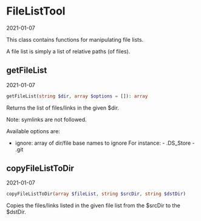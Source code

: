 FileListTool
=====================
2021-01-07



This class contains functions for manipulating file lists.

A file list is simply a list of relative paths (of files).





getFileList
-------------
2021-01-07


```php
getFileList(string $dir, array $options = []): array
```

Returns the list of files/links in the given $dir.

Note: symlinks are not followed.

Available options are:
- ignore: array of dir/file base names to ignore
     For instance:
         - .DS_Store
         - .git






copyFileListToDir
-------------
2021-01-07


```php
copyFileListToDir(array $fileList, string $srcDir, string $dstDir)
```

Copies the files/links listed in the given file list from the $srcDir to the $dstDir.

